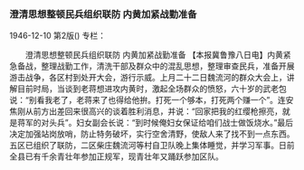 ### 澄清思想整顿民兵组织联防  内黄加紧战勤准备

1946-12-10
第2版()
专栏：

　　澄清思想整顿民兵组织联防
    内黄加紧战勤准备
    【本报冀鲁豫八日电】内黄紧急备战，整理战勤工作，清洗干部及群众中的混乱思想，整理审查民兵，准备开展游击战争，各区村到处开大会，游行示威。上月二十二日魏流河的群众大会上，讲解目前时局，当谈到老蒋想进攻内黄时，激起全场群众的愤怒，六十岁的武老包说：“别看我老了，老蒋来了也得给他拚。打死一个够本，打死两个赚一个”。连安焦刚从前方出差回来很高兴的谈着胜利消息，并说：“回家把我的红缨枪擦亮，就是蒋军的对头兵”。妇女副会长说：“到时候俺妇女保证给咱们战士做饭烧水。”最后决定加强站岗放哨，防止特务破坏，实行空舍清野，使敌人来了找不到一点东西。五区已组织了联防，二区柴庄魏流河等村自卫队晚上集体睡觉，并学习军事。日前全县已有千余青壮年参加正规军，现青壮年又踊跃参加区队。
